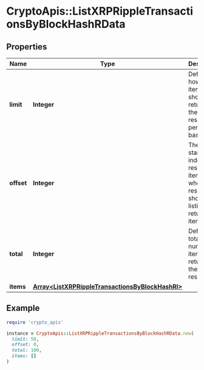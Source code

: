 # CryptoApis::ListXRPRippleTransactionsByBlockHashRData

## Properties

| Name | Type | Description | Notes |
| ---- | ---- | ----------- | ----- |
| **limit** | **Integer** | Defines how many items should be returned in the response per page basis. |  |
| **offset** | **Integer** | The starting index of the response items, i.e. where the response should start listing the returned items. |  |
| **total** | **Integer** | Defines the total number of items returned in the response. |  |
| **items** | [**Array&lt;ListXRPRippleTransactionsByBlockHashRI&gt;**](ListXRPRippleTransactionsByBlockHashRI.md) |  |  |

## Example

```ruby
require 'crypto_apis'

instance = CryptoApis::ListXRPRippleTransactionsByBlockHashRData.new(
  limit: 50,
  offset: 0,
  total: 100,
  items: []
)
```

